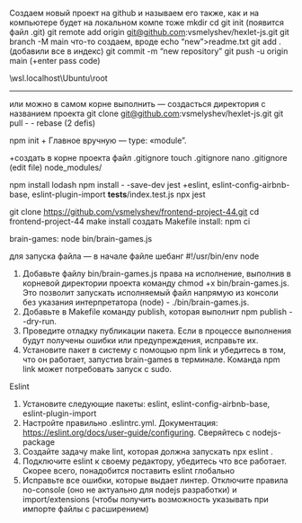 Создаем новый проект на github  и называем его также, как и на компьютере будет
на локальном компе тоже 
mkdir <name>
cd <name>
git init (появится файл .git)
git remote add origin git@github.com:vsmelyshev/hexlet-js.git
git branch -M main
что-то создаем, вроде echo “new”>readme.txt
git add . (добавили все в индекс)
git commit -m “new repository”
git push -u origin main (+enter pass code)

\\wsl.localhost\Ubuntu\root
_____________________________________________________
или можно 
в самом корне выполнить — создасться директория с названием проекта
git clone git@github.com:vsmelyshev/hexlet-js.git
git pull - - rebase (2 defis)

npm init  + Главное вручную — type: «module”.

+создать в корне проекта файл .gitignore
touch .gitignore
nano .gitignore (edit file)
node_modules/

npm install lodash
npm install  - -save-dev jest  +eslint, eslint-config-airbnb-base, eslint-plugin-import
__tests__/index.test.js
npx jest

git clone https://github.com/vsmelyshev/frontend-project-44.git
cd frontend-project-44
make install
создать Makefile
install:
	npm ci

brain-games:
	node bin/brain-games.js

для запуска файла — в начале файле шебанг
#!/usr/bin/env node 
1. Добавьте файлу bin/brain-games.js права на исполнение, выполнив в корневой директории проекта команду chmod +x bin/brain-games.js. Это позволит запускать исполняемый файл напрямую из консоли без указания интерпретатора (node) - ./bin/brain-games.js.
2. Добавьте в Makefile команду publish, которая выполнит npm publish --dry-run.
3. Проведите отладку публикации пакета. Если в процессе выполнения будут получены ошибки или предупреждения, исправьте их.
4. Установите пакет в систему с помощью npm link и убедитесь в том, что он работает, запустив brain-games в терминале. Команда npm link может потребовать запуск с sudo.

Eslint
1. Установите следующие пакеты: eslint, eslint-config-airbnb-base, eslint-plugin-import
2. Настройте правильно .eslintrc.yml. Документация: https://eslint.org/docs/user-guide/configuring. Сверяйтесь с nodejs-package
3. Создайте задачу make lint, которая должна запускать npx eslint .
4. Подключите eslint к своему редактору, убедитесь что все работает. Скорее всего, понадобится поставить eslint глобально
5. Исправьте все ошибки, которые выдает линтер. Отключите правила no-console (оно не актуально для nodejs разработки) и import/extensions (чтобы получить возможность указывать при импорте файлы с расширением)
